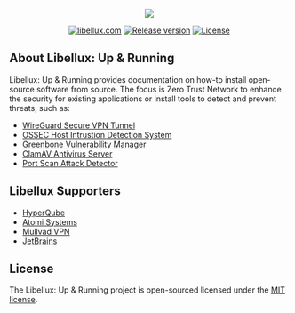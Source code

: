 <p align="center"><a href="https://libellux.com" target="_blank"><img src="https://libellux.com/img/icons/96x96.png"></a></p>

<p align="center">
<a href="https://libellux.com"><img src="https://img.shields.io/badge/website-libellux-informational" alt="libellux.com"></a>
<a href="https://github.com/libellux/Libellux-Up-and-Running"><img src="https://img.shields.io/github/v/release/libellux/Libellux-Up-and-Running" alt="Release version"></a>
<a href="https://opensource.org/licenses/MIT"><img src="https://img.shields.io/github/license/libellux/Libellux-Up-and-Running" alt="License"></a>
</p>

## About Libellux: Up & Running

Libellux: Up & Running provides documentation on how-to install open-source software from source. The focus is Zero Trust Network to enhance the security for existing applications or install tools to detect and prevent threats, such as:

* [WireGuard Secure VPN Tunnel](https://www.libellux.com/wireguard/)
* [OSSEC Host Intrustion Detection System](https://www.libellux.com/ossec/)
* [Greenbone Vulnerability Manager](https://www.libellux.com/openvas/)
* [ClamAV Antivirus Server](https://www.libellux.com/clamav/)
* [Port Scan Attack Detector](https://www.libellux.com/psad/)

## Libellux Supporters

* [HyperQube](https://hyperqube.io/)
* [Atomi Systems](https://atomisystems.com/activepresenter/)
* [Mullvad VPN](https://mullvad.net/en/)
* [JetBrains](https://www.jetbrains.com/)

## License

The Libellux: Up & Running project is open-sourced licensed under the [MIT license](https://opensource.org/licenses/MIT).
